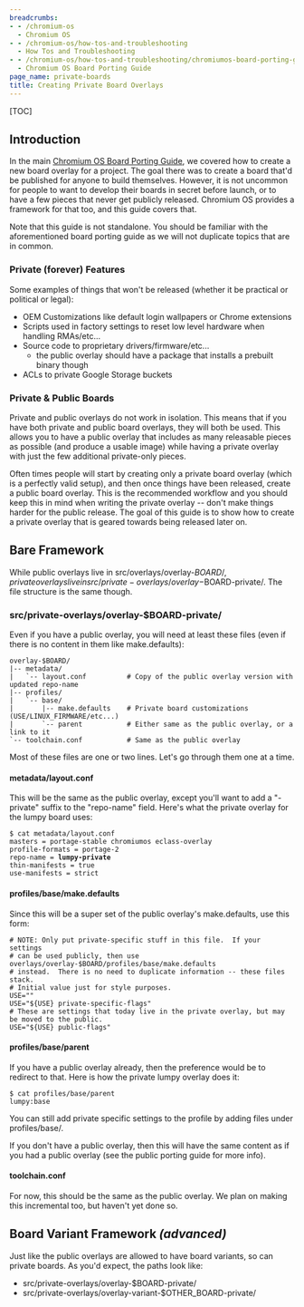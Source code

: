 ```yaml
---
breadcrumbs:
- - /chromium-os
  - Chromium OS
- - /chromium-os/how-tos-and-troubleshooting
  - How Tos and Troubleshooting
- - /chromium-os/how-tos-and-troubleshooting/chromiumos-board-porting-guide
  - Chromium OS Board Porting Guide
page_name: private-boards
title: Creating Private Board Overlays
---
```


[TOC]

## Introduction

In the main [Chromium OS Board Porting
Guide](/chromium-os/how-tos-and-troubleshooting/chromiumos-board-porting-guide),
we covered how to create a new board overlay for a project. The goal there was
to create a board that'd be published for anyone to build themselves. However,
it is not uncommon for people to want to develop their boards in secret before
launch, or to have a few pieces that never get publicly released. Chromium OS
provides a framework for that too, and this guide covers that.

Note that this guide is not standalone. You should be familiar with the
aforementioned board porting guide as we will not duplicate topics that are in
common.

### Private (forever) Features

Some examples of things that won't be released (whether it be practical or
political or legal):

*   OEM Customizations like default login wallpapers or Chrome
            extensions
*   Scripts used in factory settings to reset low level hardware when
            handling RMAs/etc...
*   Source code to proprietary drivers/firmware/etc...
    *   the public overlay should have a package that installs a
                prebuilt binary though
*   ACLs to private Google Storage buckets

### Private & Public Boards

Private and public overlays do not work in isolation. This means that if you
have both private and public board overlays, they will both be used. This allows
you to have a public overlay that includes as many releasable pieces as possible
(and produce a usable image) while having a private overlay with just the few
additional private-only pieces.

Often times people will start by creating only a private board overlay (which is
a perfectly valid setup), and then once things have been released, create a
public board overlay. This is the recommended workflow and you should keep this
in mind when writing the private overlay -- don't make things harder for the
public release. The goal of this guide is to show how to create a private
overlay that is geared towards being released later on.

## Bare Framework

While public overlays live in src/overlays/overlay-$BOARD/, private overlays
live in src/private-overlays/overlay-$BOARD-private/. The file structure is the
same though.

### src/private-overlays/overlay-$BOARD-private/

Even if you have a public overlay, you will need at least these files (even if
there is no content in them like make.defaults):

```none
overlay-$BOARD/
|-- metadata/
|   `-- layout.conf          # Copy of the public overlay version with updated repo-name
|-- profiles/
|   `-- base/
|       |-- make.defaults    # Private board customizations (USE/LINUX_FIRMWARE/etc...)
|       `-- parent           # Either same as the public overlay, or a link to it
`-- toolchain.conf           # Same as the public overlay
```

Most of these files are one or two lines. Let's go through them one at a time.

#### metadata/layout.conf

This will be the same as the public overlay, except you'll want to add a
"-private" suffix to the "repo-name" field. Here's what the private overlay for
the lumpy board uses:

<pre><code>$ cat metadata/layout.conf
masters = portage-stable chromiumos eclass-overlay
profile-formats = portage-2
repo-name = <b>lumpy-private</b>
thin-manifests = true
use-manifests = strict
</code></pre>

#### profiles/base/make.defaults

Since this will be a super set of the public overlay's make.defaults, use this
form:

```none
# NOTE: Only put private-specific stuff in this file.  If your settings
# can be used publicly, then use overlays/overlay-$BOARD/profiles/base/make.defaults
# instead.  There is no need to duplicate information -- these files stack.
# Initial value just for style purposes.
USE=""
USE="${USE} private-specific-flags"
# These are settings that today live in the private overlay, but may be moved to the public.
USE="${USE} public-flags"
```

#### profiles/base/parent

If you have a public overlay already, then the preference would be to redirect
to that. Here is how the private lumpy overlay does it:

```none
$ cat profiles/base/parent
lumpy:base
```

You can still add private specific settings to the profile by adding files under
profiles/base/.

If you don't have a public overlay, then this will have the same content as if
you had a public overlay (see the public porting guide for more info).

#### toolchain.conf

For now, this should be the same as the public overlay. We plan on making this
incremental too, but haven't yet done so.

## Board Variant Framework *(advanced)*

Just like the public overlays are allowed to have board variants, so can private
boards. As you'd expect, the paths look like:

*   src/private-overlays/overlay-$BOARD-private/
*   src/private-overlays/overlay-variant-$OTHER_BOARD-private/